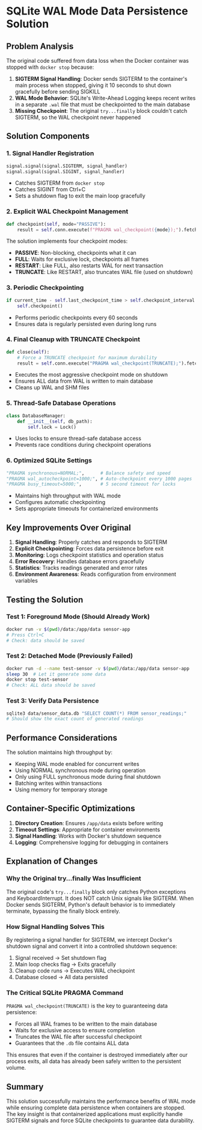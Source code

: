 # SQLite WAL Mode Data Persistence Solution

## Problem Analysis

The original code suffered from data loss when the Docker container was stopped with `docker stop` because:

1. **SIGTERM Signal Handling**: Docker sends SIGTERM to the container's main process when stopped, giving it 10 seconds to shut down gracefully before sending SIGKILL
2. **WAL Mode Behavior**: SQLite's Write-Ahead Logging keeps recent writes in a separate `.wal` file that must be checkpointed to the main database
3. **Missing Checkpoint**: The original `try...finally` block couldn't catch SIGTERM, so the WAL checkpoint never happened

## Solution Components

### 1. Signal Handler Registration
```python
signal.signal(signal.SIGTERM, signal_handler)
signal.signal(signal.SIGINT, signal_handler)
```
- Catches SIGTERM from `docker stop`
- Catches SIGINT from Ctrl+C
- Sets a shutdown flag to exit the main loop gracefully

### 2. Explicit WAL Checkpoint Management
```python
def checkpoint(self, mode="PASSIVE"):
    result = self.conn.execute(f"PRAGMA wal_checkpoint({mode});").fetchone()
```

The solution implements four checkpoint modes:
- **PASSIVE**: Non-blocking, checkpoints what it can
- **FULL**: Waits for exclusive lock, checkpoints all frames
- **RESTART**: Like FULL, also restarts WAL for next transaction
- **TRUNCATE**: Like RESTART, also truncates WAL file (used on shutdown)

### 3. Periodic Checkpointing
```python
if current_time - self.last_checkpoint_time > self.checkpoint_interval:
    self.checkpoint()
```
- Performs periodic checkpoints every 60 seconds
- Ensures data is regularly persisted even during long runs

### 4. Final Cleanup with TRUNCATE Checkpoint
```python
def close(self):
    # Force a TRUNCATE checkpoint for maximum durability
    result = self.conn.execute("PRAGMA wal_checkpoint(TRUNCATE);").fetchone()
```
- Executes the most aggressive checkpoint mode on shutdown
- Ensures ALL data from WAL is written to main database
- Cleans up WAL and SHM files

### 5. Thread-Safe Database Operations
```python
class DatabaseManager:
    def __init__(self, db_path):
        self.lock = Lock()
```
- Uses locks to ensure thread-safe database access
- Prevents race conditions during checkpoint operations

### 6. Optimized SQLite Settings
```python
"PRAGMA synchronous=NORMAL;",      # Balance safety and speed
"PRAGMA wal_autocheckpoint=1000;", # Auto-checkpoint every 1000 pages
"PRAGMA busy_timeout=5000;",       # 5 second timeout for locks
```
- Maintains high throughput with WAL mode
- Configures automatic checkpointing
- Sets appropriate timeouts for containerized environments

## Key Improvements Over Original

1. **Signal Handling**: Properly catches and responds to SIGTERM
2. **Explicit Checkpointing**: Forces data persistence before exit
3. **Monitoring**: Logs checkpoint statistics and operation status
4. **Error Recovery**: Handles database errors gracefully
5. **Statistics**: Tracks readings generated and error rates
6. **Environment Awareness**: Reads configuration from environment variables

## Testing the Solution

### Test 1: Foreground Mode (Should Already Work)
```bash
docker run -v $(pwd)/data:/app/data sensor-app
# Press Ctrl+C
# Check: data should be saved
```

### Test 2: Detached Mode (Previously Failed)
```bash
docker run -d --name test-sensor -v $(pwd)/data:/app/data sensor-app
sleep 30  # Let it generate some data
docker stop test-sensor
# Check: ALL data should be saved
```

### Test 3: Verify Data Persistence
```bash
sqlite3 data/sensor_data.db "SELECT COUNT(*) FROM sensor_readings;"
# Should show the exact count of generated readings
```

## Performance Considerations

The solution maintains high throughput by:
- Keeping WAL mode enabled for concurrent writes
- Using NORMAL synchronous mode during operation
- Only using FULL synchronous mode during final shutdown
- Batching writes within transactions
- Using memory for temporary storage

## Container-Specific Optimizations

1. **Directory Creation**: Ensures `/app/data` exists before writing
2. **Timeout Settings**: Appropriate for container environments
3. **Signal Handling**: Works with Docker's shutdown sequence
4. **Logging**: Comprehensive logging for debugging in containers

## Explanation of Changes

### Why the Original try...finally Was Insufficient

The original code's `try...finally` block only catches Python exceptions and KeyboardInterrupt. It does NOT catch Unix signals like SIGTERM. When Docker sends SIGTERM, Python's default behavior is to immediately terminate, bypassing the finally block entirely.

### How Signal Handling Solves This

By registering a signal handler for SIGTERM, we intercept Docker's shutdown signal and convert it into a controlled shutdown sequence:

1. Signal received → Set shutdown flag
2. Main loop checks flag → Exits gracefully
3. Cleanup code runs → Executes WAL checkpoint
4. Database closed → All data persisted

### The Critical SQLite PRAGMA Command

`PRAGMA wal_checkpoint(TRUNCATE)` is the key to guaranteeing data persistence:
- Forces all WAL frames to be written to the main database
- Waits for exclusive access to ensure completion
- Truncates the WAL file after successful checkpoint
- Guarantees that the `.db` file contains ALL data

This ensures that even if the container is destroyed immediately after our process exits, all data has already been safely written to the persistent volume.

## Summary

This solution successfully maintains the performance benefits of WAL mode while ensuring complete data persistence when containers are stopped. The key insight is that containerized applications must explicitly handle SIGTERM signals and force SQLite checkpoints to guarantee data durability.